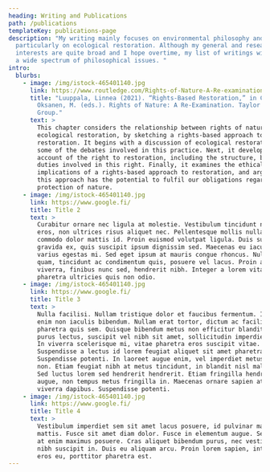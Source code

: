 ```yaml
---
heading: Writing and Publications
path: /publications
templateKey: publications-page
description: "My writing mainly focuses on environmental philosophy and
  particularly on ecological restoration. Although my general and research
  interests are quite broad and I hope overtime, my list of writings will cover
  a wide spectrum of philosophical issues. "
intro:
  blurbs:
    - image: /img/istock-465401140.jpg
      link: https://www.routledge.com/Rights-of-Nature-A-Re-examination/Corrigan-Oksanen/p/book/9780367479596
      title: "Luuppala, Linnea (2021). “Rights-Based Restoration,” in Corrigan, &
        Oksanen, M. (eds.). Rights of Nature: A Re-Examination. Taylor & Francis
        Group."
      text: >
        This chapter considers the relationship between rights of nature and
        ecological restoration, by sketching a rights-based approach to
        restoration. It begins with a discussion of ecological restoration and
        some of the debates involved in this practice. Next, it develops an
        account of the right to restoration, including the structure, basis, and
        duties involved in this right. Finally, it examines the ethical
        implications of a rights-based approach to restoration, and argues that
        this approach has the potential to fulfil our obligations regarding the
        protection of nature.
    - image: /img/istock-465401140.jpg
      link: https://www.google.fi/
      title: Title 2
      text: >
        Curabitur ornare nec ligula at molestie. Vestibulum tincidunt neque
        eros, non ultrices risus aliquet nec. Pellentesque mollis nulla nunc, id
        commodo dolor mattis id. Proin euismod volutpat ligula. Duis suscipit
        gravida ex, quis suscipit ipsum dignissim sed. Maecenas eu iaculis nibh,
        varius egestas mi. Sed eget ipsum at mauris congue rhoncus. Nulla justo
        quam, tincidunt ac condimentum quis, posuere vel lacus. Proin ac quam
        viverra, finibus nunc sed, hendrerit nibh. Integer a lorem vitae magna
        pharetra ultricies quis non odio.
    - image: /img/istock-465401140.jpg
      link: https://www.google.fi/
      title: Title 3
      text: >
        Nulla facilisi. Nullam tristique dolor et faucibus fermentum. In tempor
        enim non iaculis bibendum. Nullam erat tortor, dictum ac facilisis at,
        pharetra quis sem. Quisque bibendum metus non efficitur blandit. Sed
        purus lectus, suscipit vel nibh sit amet, sollicitudin imperdiet nunc.
        In viverra scelerisque mi, vitae pharetra eros suscipit vitae.
        Suspendisse a lectus id lorem feugiat aliquet sit amet pharetra nunc.
        Suspendisse potenti. In laoreet augue enim, vel imperdiet metus rhoncus
        non. Etiam feugiat nibh at metus tincidunt, in blandit nisl malesuada.
        Sed luctus lorem sed hendrerit hendrerit. Etiam fringilla hendrerit
        augue, non tempus metus fringilla in. Maecenas ornare sapien at quam
        viverra dapibus. Suspendisse potenti.
    - image: /img/istock-465401140.jpg
      link: https://www.google.fi/
      title: Title 4
      text: >
        Vestibulum imperdiet sem sit amet lacus posuere, id pulvinar massa
        mattis. Fusce sit amet diam dolor. Fusce in elementum augue. Sed at eros
        at enim maximus posuere. Cras aliquet bibendum purus, nec vestibulum
        nibh suscipit in. Duis eu aliquam arcu. Proin lorem sapien, interdum sed
        eros eu, porttitor pharetra est.
---
```

